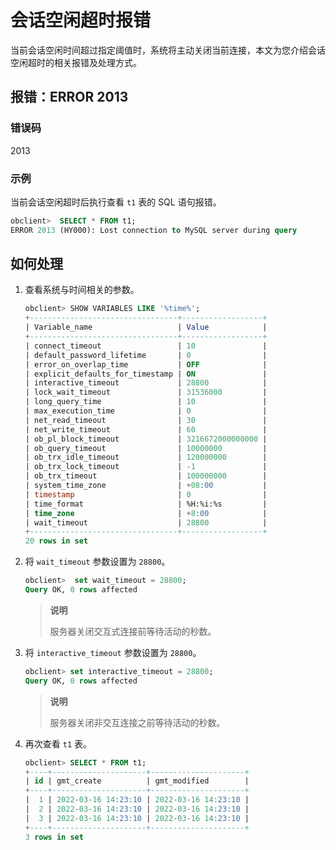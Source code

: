# 会话空闲超时报错

当前会话空闲时间超过指定阈值时，系统将主动关闭当前连接，本文为您介绍会话空闲超时的相关报错及处理方式。

## 报错：ERROR 2013

### 错误码

2013

### 示例

当前会话空闲超时后执行查看 `t1` 表的 SQL 语句报错。

```sql
obclient>  SELECT * FROM t1;
ERROR 2013 (HY000): Lost connection to MySQL server during query
```

## 如何处理

1. 查看系统与时间相关的参数。

   ```sql
   obclient> SHOW VARIABLES LIKE '%time%';
   +---------------------------------+------------------+
   | Variable_name                   | Value            |
   +---------------------------------+------------------+
   | connect_timeout                 | 10               |
   | default_password_lifetime       | 0                |
   | error_on_overlap_time           | OFF              |
   | explicit_defaults_for_timestamp | ON               |
   | interactive_timeout             | 28800            |
   | lock_wait_timeout               | 31536000         |
   | long_query_time                 | 10               |
   | max_execution_time              | 0                |
   | net_read_timeout                | 30               |
   | net_write_timeout               | 60               |
   | ob_pl_block_timeout             | 3216672000000000 |
   | ob_query_timeout                | 10000000         |
   | ob_trx_idle_timeout             | 120000000        |
   | ob_trx_lock_timeout             | -1               |
   | ob_trx_timeout                  | 100000000        |
   | system_time_zone                | +08:00           |
   | timestamp                       | 0                |
   | time_format                     | %H:%i:%s         |
   | time_zone                       | +8:00            |
   | wait_timeout                    | 28800            |
   +---------------------------------+------------------+
   20 rows in set
   ```

2. 将 `wait_timeout` 参数设置为 `28800`。

   ```sql
   obclient>  set wait_timeout = 28800;
   Query OK, 0 rows affected
   ```

   > **说明**
   >
   > 服务器关闭交互式连接前等待活动的秒数。

3. 将 `interactive_timeout` 参数设置为 `28800`。

   ```sql
   obclient> set interactive_timeout = 28800;
   Query OK, 0 rows affected
   ```

   > **说明**
   >
   > 服务器关闭非交互连接之前等待活动的秒数。

4. 再次查看 `t1` 表。

   ```sql
   obclient> SELECT * FROM t1;
   +----+---------------------+---------------------+
   | id | gmt_create          | gmt_modified        |
   +----+---------------------+---------------------+
   |  1 | 2022-03-16 14:23:10 | 2022-03-16 14:23:10 |
   |  2 | 2022-03-16 14:23:10 | 2022-03-16 14:23:10 |
   |  3 | 2022-03-16 14:23:10 | 2022-03-16 14:23:10 |
   +----+---------------------+---------------------+
   3 rows in set
   ```
